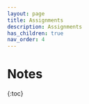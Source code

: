 ```yaml
---
layout: page
title: Assignments
description: Assignments
has_children: true
nav_order: 4
---
```


# Notes

{:toc}
